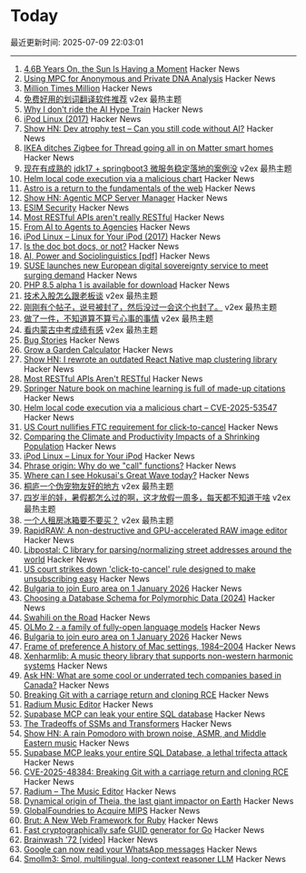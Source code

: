 # Today

最近更新时间: 2025-07-09 22:03:01

--- 
1. [4.6B Years On, the Sun Is Having a Moment](https://www.newyorker.com/news/annals-of-a-warming-planet/46-billion-years-on-the-sun-is-having-a-moment) Hacker News
2. [Using MPC for Anonymous and Private DNA Analysis](https://vishakh.blog/2025/07/08/using-mpc-for-anonymous-and-private-dna-analysis/) Hacker News
3. [Million Times Million](https://susam.net/million-times-million.html) Hacker News
4. [免费好用的划词翻译软件推荐](https://www.v2ex.com/t/1143953) v2ex 最热主题
5. [Why I don't ride the AI Hype Train](https://mertbulan.com/2025/06/26/why-i-dont-ride-the-ai-hype-train/) Hacker News
6. [iPod Linux (2017)](http://www.ipodlinux.org/) Hacker News
7. [Show HN: Dev atrophy test – Can you still code without AI?](https://news.ycombinator.com/item?id=44507369) Hacker News
8. [IKEA ditches Zigbee for Thread going all in on Matter smart homes](https://www.theverge.com/smart-home/701697/ikea-matter-thread-new-products-new-smart-home-strategy) Hacker News
9. [现在有成熟的 jdk17 + springboot3 微服务稳定落地的案例没](https://www.v2ex.com/t/1143899) v2ex 最热主题
10. [Helm local code execution via a malicious chart](https://github.com/helm/helm/security/advisories/GHSA-557j-xg8c-q2mm) Hacker News
11. [Astro is a return to the fundamentals of the web](https://websmith.studio/blog/astro-is-a-developers-dream/) Hacker News
12. [Show HN: Agentic MCP Server Manager](https://ddfourtwo.github.io/install-mcp/) Hacker News
13. [ESIM Security](https://security-explorations.com/esim-security.html) Hacker News
14. [Most RESTful APIs aren't really RESTful](https://florian-kraemer.net//software-architecture/2025/07/07/Most-RESTful-APIs-are-not-really-RESTful.html) Hacker News
15. [From AI to Agents to Agencies](https://blog.nishantsoni.com/p/from-ai-to-agents-to-agencies-the) Hacker News
16. [iPod Linux – Linux for Your iPod (2017)](http://www.ipodlinux.org/) Hacker News
17. [Is the doc bot docs, or not?](https://www.robinsloan.com/lab/what-are-we-even-doing-here/) Hacker News
18. [AI, Power and Sociolinguistics [pdf]](https://www.researchgate.net/profile/Ico-Maly-2/publication/385703534_AI_power_and_sociolinguistics/links/6813618cdf0e3f544f502f05/AI-power-and-sociolinguistics.pdf) Hacker News
19. [SUSE launches new European digital sovereignty service to meet surging demand](https://www.zdnet.com/article/suse-launches-new-european-digital-sovereignty-support-service-to-meet-surging-demand/) Hacker News
20. [PHP 8.5 alpha 1 is available for download](https://www.php.net/archive/2025.php) Hacker News
21. [技术入股怎么跟老板谈](https://www.v2ex.com/t/1143930) v2ex 最热主题
22. [刚刚有个帖子，说号被封了，然后没过一会这个也封了。](https://www.v2ex.com/t/1143927) v2ex 最热主题
23. [做了一件，不知道算不算亏心事的事情](https://www.v2ex.com/t/1143903) v2ex 最热主题
24. [看内蒙古中考成绩有感](https://www.v2ex.com/t/1143891) v2ex 最热主题
25. [Bug Stories](https://500mile.email/) Hacker News
26. [Grow a Garden Calculator](https://growagardencalculators.net/) Hacker News
27. [Show HN: I rewrote an outdated React Native map clustering library](https://github.com/suwi-lanji/rn-maps-clustering) Hacker News
28. [Most RESTful APIs Aren't RESTful](https://florian-kraemer.net//software-architecture/2025/07/07/Most-RESTful-APIs-are-not-really-RESTful.html) Hacker News
29. [Springer Nature book on machine learning is full of made-up citations](https://retractionwatch.com/2025/06/30/springer-nature-book-on-machine-learning-is-full-of-made-up-citations/) Hacker News
30. [Helm local code execution via a malicious chart – CVE-2025-53547](https://github.com/helm/helm/security/advisories/GHSA-557j-xg8c-q2mm) Hacker News
31. [US Court nullifies FTC requirement for click-to-cancel](https://arstechnica.com/tech-policy/2025/07/us-court-cancels-ftc-rule-that-would-have-made-canceling-subscriptions-easier/) Hacker News
32. [Comparing the Climate and Productivity Impacts of a Shrinking Population](https://www.nber.org/papers/w33932) Hacker News
33. [iPod Linux – Linux for Your iPod](http://www.ipodlinux.org/) Hacker News
34. [Phrase origin: Why do we "call" functions?](https://quuxplusone.github.io/blog/2025/04/04/etymology-of-call/) Hacker News
35. [Where can I see Hokusai's Great Wave today?](https://greatwavetoday.com/) Hacker News
36. [桐庐一个伪宠物友好的地方](https://www.v2ex.com/t/1143901) v2ex 最热主题
37. [四岁半的娃，暑假都怎么过的啊，这才放假一周多，每天都不知道干啥](https://www.v2ex.com/t/1143893) v2ex 最热主题
38. [一个人租房冰箱要不要买？](https://www.v2ex.com/t/1143890) v2ex 最热主题
39. [RapidRAW: A non-destructive and GPU-accelerated RAW image editor](https://github.com/CyberTimon/RapidRAW) Hacker News
40. [Libpostal: C library for parsing/normalizing street addresses around the world](https://github.com/openvenues/libpostal) Hacker News
41. [US court strikes down 'click-to-cancel' rule designed to make unsubscribing easy](https://www.theguardian.com/us-news/2025/jul/08/court-click-to-cancel-ruling) Hacker News
42. [Bulgaria to join Euro area on 1 January 2026](https://www.ecb.europa.eu//press/pr/date/2025/html/ecb.pr250708~b9676a9fa8.en.html) Hacker News
43. [Choosing a Database Schema for Polymorphic Data (2024)](https://www.dolthub.com/blog/2024-06-25-polymorphic-associations/) Hacker News
44. [Swahili on the Road](https://www.historytoday.com/archive/behind-times/swahili-road) Hacker News
45. [OLMo 2 - a family of fully-open language models](https://allenai.org/olmo) Hacker News
46. [Bulgaria to join euro area on 1 January 2026](https://www.ecb.europa.eu//press/pr/date/2025/html/ecb.pr250708~b9676a9fa8.en.html) Hacker News
47. [Frame of preference A history of Mac settings, 1984–2004](https://aresluna.org/frame-of-preference/) Hacker News
48. [Xenharmlib: A music theory library that supports non-western harmonic systems](https://xenharmlib.readthedocs.io/en/latest/) Hacker News
49. [Ask HN: What are some cool or underrated tech companies based in Canada?](https://news.ycombinator.com/item?id=44503952) Hacker News
50. [Breaking Git with a carriage return and cloning RCE](https://dgl.cx/2025/07/git-clone-submodule-cve-2025-48384) Hacker News
51. [Radium Music Editor](http://users.notam02.no/~kjetism/radium/) Hacker News
52. [Supabase MCP can leak your entire SQL database](https://www.generalanalysis.com/blog/supabase-mcp-blog) Hacker News
53. [The Tradeoffs of SSMs and Transformers](https://goombalab.github.io/blog/2025/tradeoffs/) Hacker News
54. [Show HN: A rain Pomodoro with brown noise, ASMR, and Middle Eastern music](https://forgetoolz.com/rain-pomodoro) Hacker News
55. [Supabase MCP leaks your entire SQL Database, a lethal trifecta attack](https://simonwillison.net/2025/Jul/6/supabase-mcp-lethal-trifecta/) Hacker News
56. [CVE-2025-48384: Breaking Git with a carriage return and cloning RCE](https://dgl.cx/2025/07/git-clone-submodule-cve-2025-48384) Hacker News
57. [Radium – The Music Editor](http://users.notam02.no/~kjetism/radium/) Hacker News
58. [Dynamical origin of Theia, the last giant impactor on Earth](https://arxiv.org/abs/2507.01826) Hacker News
59. [GlobalFoundries to Acquire MIPS](https://mips.com/press-releases/gf-mips/) Hacker News
60. [Brut: A New Web Framework for Ruby](https://naildrivin5.com/blog/2025/07/08/brut-a-new-web-framework-for-ruby.html) Hacker News
61. [Fast cryptographically safe GUID generator for Go](https://github.com/sdrapkin/guid) Hacker News
62. [Brainwash '72 [video]](https://archive.org/details/Brainwash72) Hacker News
63. [Google can now read your WhatsApp messages](https://www.neowin.net/guides/google-can-now-read-your-whatsapp-messages-heres-how-to-stop-it/) Hacker News
64. [Smollm3: Smol, multilingual, long-context reasoner LLM](https://huggingface.co/blog/smollm3) Hacker News
